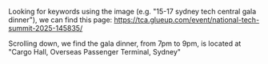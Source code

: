 Looking for keywords using the image (e.g. "15-17 sydney tech central gala dinner"), we can find this page: https://tca.glueup.com/event/national-tech-summit-2025-145835/

Scrolling down, we find the gala dinner, from 7pm to 9pm, is located at "Cargo Hall, Overseas Passenger Terminal, Sydney"
